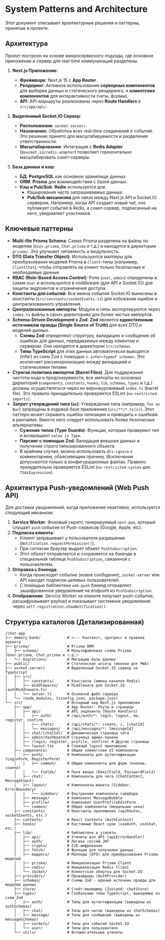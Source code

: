 # System Patterns and Architecture

Этот документ описывает архитектурные решения и паттерны, принятые в проекте.

## Архитектура

Проект построен на основе микросервисного подхода, где основное приложение и сервер для real-time коммуникаций разделены.

1.  **Next.js Приложение**:
    - **Фреймворк**: Next.js 15 с **App Router**.
    - **Рендеринг**: Активное использование **серверных компонентов** для выборки данных и статического рендеринга, и **клиентских компонентов** для интерактивности (чаты, формы).
    - **API**: API-маршруты реализованы через **Route Handlers** в `src/app/api/`.

2.  **Выделенный Socket.IO Сервер**:
    - **Расположение**: `socket-server/`.
    - **Назначение**: Обработка всех real-time соединений и событий. Это решение принято для масштабируемости и разделения ответственности.
    - **Масштабирование**: Интеграция с **Redis Adapter** (`@socket.io/redis-adapter`) позволяет горизонтально масштабировать сокет-серверы.

3.  **База данных и кэш**:
    - **БД**: **PostgreSQL** как основное хранилище данных.
    - **ORM**: **Prisma** для взаимодействия с базой данных.
    - **Кэш и Pub/Sub**: **Redis** используется для:
        - Кэширования часто запрашиваемых данных.
        - **Pub/Sub механизма** для связи между Next.js API и Socket.IO сервером. Например, когда API создает новый чат, оно публикует событие в Redis, а сокет-сервер, подписанный на него, уведомляет участников.

## Ключевые паттерны

- **Multi-file Prisma Schema**: Схема Prisma разделена на файлы по моделям (`User.prisma`, `Chat.prisma` и т.д.) и находится в директории `prisma/`. Это улучшает читаемость и модульность.
- **DTO (Data Transfer Object)**: Используются мапперы для преобразования моделей Prisma в `Client`-типы (например, `ClientChat`), чтобы отправлять на клиент только безопасные и необходимые данные.
- **RBAC (Role-Based Access Control)**: Роли (`user`, `admin`) определены в схеме `User` и используются в middleware (для API и Socket.IO) для защиты эндпоинтов и ограничения доступа.
- **Константы для событий**: Все имена событий Socket.IO вынесены в константы (`src/constants/socketEvents.ts`) для избежания ошибок и централизованного управления.
- **Централизованные импорты**: Модули и типы экспортируются через `index.ts` файлы в своих директориях для более чистых импортов.
- **Schema-Driven Development с Zod**: **Zod** является **единственным источником правды (Single Source of Truth)** для всех DTO и моделей данных.
    - **Схемы Zod** определяют структуру, валидацию и сообщения об ошибках для данных, передаваемых между клиентом и сервером. Они находятся в директории `src/schemas`.
    - **Типы TypeScript** для этих данных автоматически выводятся (infer) из схем Zod с помощью `z.infer<typeof schema>`. Это исключает рассинхронизацию между валидацией и статическими типами.
- **Строгая политика импортов (Barrel Files)**: Для поддержания чистоты кода и предсказуемости, все импорты из основных директорий (`components`, `constants`, `hooks`, `lib`, `schemas`, `types` и т.д.) должны осуществляться через их верхнеуровневый `index.ts` (barrel file). Это правило принудительно проверяется ESLint (`no-restricted-imports`).
- **Запрет утверждений типа (`as`)**: Утверждения типа (например, `foo as Bar`) запрещены в кодовой базе приложения (`src/**/*.ts(x)`). Этот паттерн может скрывать ошибки типизации и приводить к ошибкам в рантайме. Вместо него следует использовать более безопасные альтернативы:
    - **Сужение типов (Type Guards)**: Функции, которые проверяют тип и возвращают `value is Type`.
    - **Парсинг с помощью Zod**: Валидация внешних данных и получение строго типизированного объекта.
    - В крайнем случае, можно использовать `@ts-ignore` с комментарием, объясняющим причину.
    Исключения допускаются только в конфигурационных файлах. Правило принудительно проверяется ESLint (`no-restricted-syntax` для `TSAsExpression`).

## Архитектура Push-уведомлений (Web Push API)

Для доставки уведомлений, когда приложение неактивно, используется следующий механизм:

1.  **Service Worker**: Фоновый скрипт, генерируемый `next-pwa`, который слушает `push` события от Push-сервисов (Google, Apple, etc).
2.  **Подписка клиента**:
    - Клиент запрашивает у пользователя разрешение (`Notification.requestPermission()`).
    - При согласии браузер выдает объект `PushSubscription`.
    - Этот объект отправляется и сохраняется на бэкенде в специальной таблице `PushSubscription`, связанной с пользователем.
3.  **Отправка с бэкенда**:
    - Когда происходит событие (новое сообщение), `socket-server` или API находят подписки целевых пользователей.
    - С помощью библиотеки `web-push` бэкенд отправляет зашифрованное уведомление на endpoint из `PushSubscription`.
4.  **Отображение**: Service Worker на клиенте получает push-событие, расшифровывает payload и показывает системное уведомление через `self.registration.showNotification()`.

## Структура каталогов (Детализированная)

```
/chat-app
├── memory-bank/            # <--- Контекст, прогресс и правила проекта
├── prisma/                 # Prisma ORM
│   ├── schema/             # Мультифайловая схема Prisma (User.prisma, Chat.prisma и т.д.)
│   └── migrations/         # Миграции базы данных
├── public/                 # Статические ассеты (иконки для PWA)
├── socket-server/          # Выделенный Socket.IO сервер на TypeScript
│   ├── src/
│   │   ├── constants/      # Константы (имена каналов Redis)
│   │   ├── middlewares/    # Middleware для Socket.IO (authMiddleware.ts)
│   │   └── server.ts       # Основной файл сервера
│   └── (node_modules, tsconfig.json, package.json)
└── src/                    # Исходный код Next.js приложения
    ├── app/                # App Router: Роуты и страницы
    │   ├── api/            # API эндпоинты (Route Handlers)
    │   │   ├── auth/       # /api/auth/*: login, logout, me, register, confirm
    │   │   ├── chats/      # /api/chats/*: create, /, [chatId]
    │   │   └── messages/   # /api/messages/*: [messageId]
    │   ├── chat/[chatId]/  # Динамическая страница чата
    │   ├── admin/dashboard/# Страница админ-панели
    │   ├── (login, register, profile, confirm) # Другие страницы
    │   └── layout.tsx      # Главный layout приложения
    ├── components/         # Общие клиентские UI-компоненты
    │   ├── auth/           # Компоненты для аутентификации (LoginForm, RegisterForm)
    │   │   ├── common/     # Общие компоненты для форм (кнопки, ссылки)
    │   │   └── fields/     # Поля ввода (EmailField, PasswordField)
    │   ├── chat/           # Компоненты для чата (ChatContent, MessageInput)
    │   ├── layout/         # Компоненты макета (Sidebar, ErrorBoundary)
    │   │   └── sidebar/    # Внутренние компоненты сайдбара
    │   ├── message/        # Компонент MessageBubble
    │   ├── profile/        # Компонент UserProfileEditForm
    │   └── common/         # Общие компоненты (модальные окна)
    ├── constants/          # Константы приложения (apiRoutes, socketEvents, etc.)
    ├── contexts/           # React Contexts (AuthContext)
    ├── hooks/              # Кастомные React хуки (useAuth, useChat, etc.)
    ├── lib/                # Библиотеки и утилиты
    │   ├── api/            # Утилиты для API (apiErrorHandler)
    │   ├── auth/           # Логика сессий JWT
    │   ├── crypto/         # E2E-шифрование
    │   ├── fetch/          # Функции для получения данных
    │   ├── mappers/        # Мапперы (DTO) для преобразования Prisma моделей
    │   ├── prisma/         # Инициализация Prisma Client
    │   ├── redis/          # Инициализация Redis Client
    │   └── socket/         # Клиентская обертка для Socket.IO
    ├── providers/          # Провайдеры (AuthProvider)
    ├── schemas/            # Схемы Zod - единый источник правды для моделей данных
    ├── store/              # Стейт-менеджер (Zustand: chatStore)
    ├── types/              # Глобальные типы TypeScript, выводимые из схем Zod
    │   ├── auth/           # Типы для аутентификации (выведены из authSchemas)
    │   ├── chat/           # Типы для чатов (выведены из chatSchemas)
    │   ├── message/        # Типы для сообщений (выведены из messageSchemas)
    │   ├── sockets/        # Типы для событий Socket.IO
    │   └── user/           # Типы для пользователя
    └── utils/              # Вспомогательные утилиты
``` 